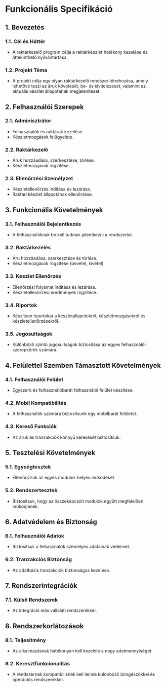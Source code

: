 # Funkcionális Specifikáció 

## 1. Bevezetés

### 1.1. Cél és Háttér
- A raktárkezelő program célja a raktárkészlet hatékony kezelése és áttekinthető nyilvántartása.

### 1.2. Projekt Téma
- A projekt célja egy olyan raktárkezelő rendszer létrehozása, amely lehetővé teszi az áruk követését, be- és kivitelezését, valamint az aktuális készlet állapotának megjelenítését.

## 2. Felhasználói Szerepek

### 2.1. Adminisztrátor
   - Felhasználók és raktárak kezelése.
   - Készletmozgások felügyelete.

### 2.2. Raktárkezelő
   - Áruk hozzáadása, szerkesztése, törlése.
   - Készletmozgások rögzítése.

### 2.3. Ellenőrzési Személyzet
   - Készletellenőrzés indítása és lezárása.
   - Raktári készlet állapotának ellenőrzése.

## 3. Funkcionális Követelmények

### 3.1. Felhasználói Bejelentkezés
   - A felhasználóknak be kell tudniuk jelentkezni a rendszerbe.

### 3.2. Raktárkezelés
   - Áru hozzáadása, szerkesztése és törlése.
   - Készletmozgások rögzítése (bevétel, kivétel).

### 3.3. Készlet Ellenőrzés
   - Ellenőrzési folyamat indítása és lezárása.
   - Készletellenőrzési eredmények rögzítése.

### 3.4. Riportok
   - Készítsen riportokat a készletállapotokról, készletmozgásokról és készletellenőrzésekről.

### 3.5. Jogosultságok
   - Különböző szintű jogosultságok biztosítása az egyes felhasználói szerepkörök számára.

## 4. Felülettel Szemben Támasztott Követelmények

### 4.1. Felhasználói Felület
   - Egyszerű és felhasználóbarát felhasználói felület készítése.

### 4.2. Mobil Kompatibilitás
   - A felhasználók számára biztosítsunk egy mobilbarát felületet.

### 4.3. Kereső Funkciók
   - Az áruk és tranzakciók könnyű keresését biztosítsuk.

## 5. Tesztelési Követelmények

### 5.1. Egységtesztek
   - Ellenőrizzük az egyes modulok helyes működését.

### 5.2. Rendszertesztek
   - Biztosítsuk, hogy az összekapcsolt modulok együtt megfelelően működjenek.

## 6. Adatvédelem és Biztonság

### 6.1. Felhasználói Adatok
   - Biztosítsuk a felhasználók személyes adatainak védelmét.

### 6.2. Tranzakciós Biztonság
   - Az adatbázis tranzakciók biztonságos kezelése.

## 7. Rendszerintegrációk

### 7.1. Külső Rendszerek
   - Az integráció más vállalati rendszerekkel.

## 8. Rendszerkorlátozások

### 8.1. Teljesítmény
   - Az alkalmazásnak hatékonyan kell kezelnie a nagy adatmennyiséget.

### 8.2. Keresztfunkcionalitás
   - A rendszernek kompatibilisnek kell lennie különböző böngészőkkel és operációs rendszerekkel.

